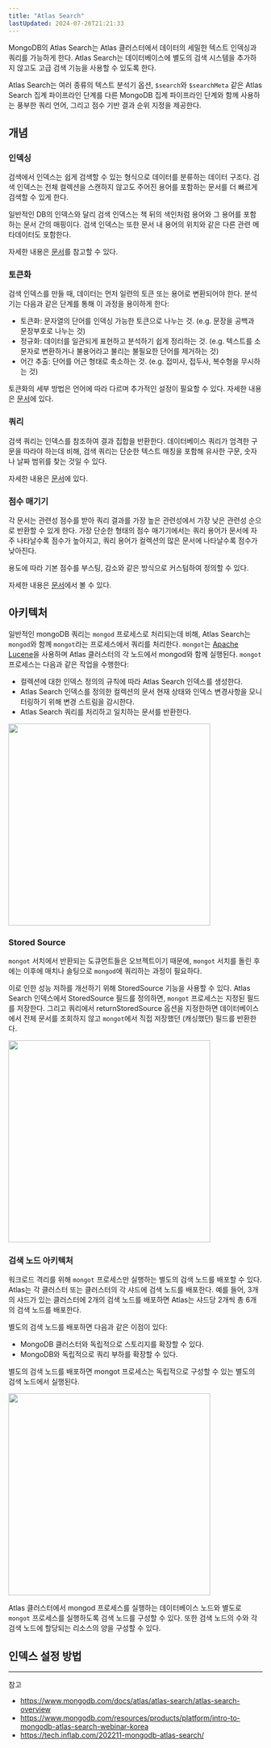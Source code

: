 ```yaml
---
title: "Atlas Search"
lastUpdated: 2024-07-26T21:21:33
---
```

MongoDB의 Atlas Search는 Atlas 클러스터에서 데이터의 세밀한 텍스트 인덱싱과 쿼리를 가능하게 한다. Atlas Search는 데이터베이스에 별도의 검색 시스템을 추가하지 않고도 고급 검색 기능을 사용할 수 있도록 한다.

Atlas Search는 여러 종류의 텍스트 분석기 옵션, `$search`와 `$searchMeta` 같은 Atlas Search 집계 파이프라인 단계를 다른 MongoDB 집계 파이프라인 단계와 함께 사용하는 풍부한 쿼리 언어, 그리고 점수 기반 결과 순위 지정을 제공한다.

## 개념
### 인덱싱

검색에서 인덱스는 쉽게 검색할 수 있는 형식으로 데이터를 분류하는 데이터 구조다. 검색 인덱스는 전체 컬렉션을 스캔하지 않고도 주어진 용어를 포함하는 문서를 더 빠르게 검색할 수 있게 한다. 

일반적인 DB의 인덱스와 달리 검색 인덱스는 책 뒤의 색인처럼 용어와 그 용어를 포함하는 문서 간의 매핑이다. 검색 인덱스는 또한 문서 내 용어의 위치와 같은 다른 관련 메타데이터도 포함한다.

자세한 내용은 [문서](https://www.mongodb.com/docs/atlas/atlas-search/atlas-search-overview/#std-label-fts-about-indexing)를 참고할 수 있다.
  
### 토큰화

검색 인덱스를 만들 때, 데이터는 먼저 일련의 토큰 또는 용어로 변환되어야 한다. 분석기는 다음과 같은 단계를 통해 이 과정을 용이하게 한다:

- 토큰화: 문자열의 단어를 인덱싱 가능한 토큰으로 나누는 것. (e.g. 문장을 공백과 문장부호로 나누는 것)
- 정규화: 데이터를 일관되게 표현하고 분석하기 쉽게 정리하는 것. (e.g. 텍스트를 소문자로 변환하거나 불용어라고 불리는 불필요한 단어를 제거하는 것)
- 어간 추출: 단어를 어근 형태로 축소하는 것. (e.g. 접미사, 접두사, 복수형을 무시하는 것)

토큰화의 세부 방법은 언어에 따라 다르며 추가적인 설정이 필요할 수 있다. 자세한 내용은 [문서](https://www.mongodb.com/docs/atlas/atlas-search/analyzers/#std-label-analyzers-ref)에 있다.

### 쿼리

검색 쿼리는 인덱스를 참조하여 결과 집합을 반환한다. 데이터베이스 쿼리가 엄격한 구문을 따라야 하는데 비해, 검색 쿼리는 단순한 텍스트 매칭을 포함해 유사한 구문, 숫자나 날짜 범위를 찾는 것일 수 있다.

자세한 내용은 [문서](https://www.mongodb.com/docs/atlas/atlas-search/atlas-search-overview/#std-label-fts-about-queries)에 있다.

### 점수 매기기

각 문서는 관련성 점수를 받아 쿼리 결과를 가장 높은 관련성에서 가장 낮은 관련성 순으로 반환할 수 있게 한다. 가장 단순한 형태의 점수 매기기에서는 쿼리 용어가 문서에 자주 나타날수록 점수가 높아지고, 쿼리 용어가 컬렉션의 많은 문서에 나타날수록 점수가 낮아진다. 

용도에 따라 기본 점수를 부스팅, 감소와 같은 방식으로 커스텀하여 정의할 수 있다. 

자세한 내용은 [문서](https://www.mongodb.com/docs/atlas/atlas-search/scoring/#std-label-scoring-ref)에서 볼 수 있다.

## 아키텍처

일반적인 mongoDB 쿼리는 `mongod` 프로세스로 처리되는데 비해, Atlas Search는 `mongod`와 함께 `mongot`라는 프로세스에서 쿼리를 처리한다. `mongot`는 [Apache Lucene](https://lucene.apache.org/)을 사용하며 Atlas 클러스터의 각 노드에서 mongod와 함께 실행된다. `mongot` 프로세스는 다음과 같은 작업을 수행한다:

- 컬렉션에 대한 인덱스 정의의 규칙에 따라 Atlas Search 인덱스를 생성한다.
- Atlas Search 인덱스를 정의한 컬렉션의 문서 현재 상태와 인덱스 변경사항을 모니터링하기 위해 변경 스트림을 감시한다.
- Atlas Search 쿼리를 처리하고 일치하는 문서를 반환한다.

<img src="https://github.com/user-attachments/assets/470af67a-17f0-48f1-a012-b77f56469777" style="height: 400px"/>

### Stored Source

`mongot` 서치에서 반환되는 도큐먼트들은 오브젝트이기 때문에, `mongot` 서치를 돌린 후에는 이후에 매치나 솔팅으로 `mongod`에 쿼리하는 과정이 필요하다.

이로 인한 성능 저하를 개선하기 위해 StoredSource 기능을 사용할 수 있다. Atlas Search 인덱스에서 StoredSource 필드를 정의하면, `mongot` 프로세스는 지정된 필드를 저장한다. 그리고 쿼리에서 returnStoredSource 옵션을 지정한하면 데이터베이스에서 전체 문서를 조회하지 않고 `mongot`에서 직접 저장했던 (캐싱했던) 필드를 반환한다.

<img src="https://github.com/user-attachments/assets/b040ef79-0e97-435c-9e8a-75a0e210c22b" style="height: 400px"/>

### 검색 노드 아키텍처

워크로드 격리를 위해 `mongot` 프로세스만 실행하는 별도의 검색 노드를 배포할 수 있다. Atlas는 각 클러스터 또는 클러스터의 각 샤드에 검색 노드를 배포한다. 예를 들어, 3개의 샤드가 있는 클러스터에 2개의 검색 노드를 배포하면 Atlas는 샤드당 2개씩 총 6개의 검색 노드를 배포한다.

별도의 검색 노드를 배포하면 다음과 같은 이점이 있다:

- MongoDB 클러스터와 독립적으로 스토리지를 확장할 수 있다.
- MongoDB와 독립적으로 쿼리 부하를 확장할 수 있다.

별도의 검색 노드를 배포하면 mongot 프로세스는 독립적으로 구성할 수 있는 별도의 검색 노드에서 실행된다.

<img src="https://github.com/user-attachments/assets/9f39a0ba-a115-4834-b65d-68eb66a0aa7c" style="height: 400px"/>

Atlas 클러스터에서 mongod 프로세스를 실행하는 데이터베이스 노드와 별도로 `mongot` 프로세스를 실행하도록 검색 노드를 구성할 수 있다. 또한 검색 노드의 수와 각 검색 노드에 할당되는 리소스의 양을 구성할 수 있다.

## 인덱스 설정 방법

---
참고
- https://www.mongodb.com/docs/atlas/atlas-search/atlas-search-overview
- https://www.mongodb.com/resources/products/platform/intro-to-mongodb-atlas-search-webinar-korea
- https://tech.inflab.com/202211-mongodb-atlas-search/
